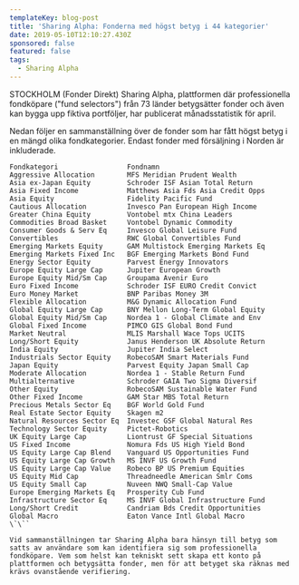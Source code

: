 ```yaml
---
templateKey: blog-post
title: 'Sharing Alpha: Fonderna med högst betyg i 44 kategorier'
date: 2019-05-10T12:10:27.430Z
sponsored: false
featured: false
tags:
  - Sharing Alpha
---
```

STOCKHOLM (Fonder Direkt) Sharing Alpha, plattformen där professionella fondköpare ("fund selectors") från 73 länder betygsätter fonder och även kan bygga upp fiktiva portföljer, har publicerat månadsstatistik för april.



Nedan följer en sammanställning över de fonder som har fått högst betyg i en mängd olika fondkategorier. Endast fonder med försäljning i Norden är inkluderade.

```
Fondkategori                 Fondnamn                          
Aggressive Allocation        MFS Meridian Prudent Wealth       
Asia ex-Japan Equity         Schroder ISF Asian Total Return   
Asia Fixed Income            Matthews Asia Fds Asia Credit Opps
Asia Equity                  Fidelity Pacific Fund             
Cautious Allocation          Invesco Pan European High Income  
Greater China Equity         Vontobel mtx China Leaders        
Commodities Broad Basket     Vontobel Dynamic Commodity        
Consumer Goods & Serv Eq     Invesco Global Leisure Fund       
Convertibles                 RWC Global Convertibles Fund      
Emerging Markets Equity      GAM Multistock Emerging Markets Eq
Emerging Markets Fixed Inc   BGF Emerging Markets Bond Fund    
Energy Sector Equity         Parvest Energy Innovators         
Europe Equity Large Cap      Jupiter European Growth           
Europe Equity Mid/Sm Cap     Groupama Avenir Euro              
Euro Fixed Income            Schroder ISF EURO Credit Convict  
Euro Money Market            BNP Paribas Money 3M              
Flexible Allocation          M&G Dynamic Allocation Fund       
Global Equity Large Cap      BNY Mellon Long-Term Global Equity
Global Equity Mid/Sm Cap     Nordea 1 - Global Climate and Env 
Global Fixed Income          PIMCO GIS Global Bond Fund        
Market Neutral               MLIS Marshall Wace Tops UCITS     
Long/Short Equity            Janus Henderson UK Absolute Return
India Equity                 Jupiter India Select              
Industrials Sector Equity    RobecoSAM Smart Materials Fund    
Japan Equity                 Parvest Equity Japan Small Cap    
Moderate Allocation          Nordea 1 - Stable Return Fund     
Multialternative             Schroder GAIA Two Sigma Diversif  
Other Equity                 RobecoSAM Sustainable Water Fund  
Other Fixed Income           GAM Star MBS Total Return         
Precious Metals Sector Eq    BGF World Gold Fund               
Real Estate Sector Equity    Skagen m2                         
Natural Resources Sector Eq  Investec GSF Global Natural Res   
Technology Sector Equity     Pictet-Robotics                   
UK Equity Large Cap          Liontrust GF Special Situations   
US Fixed Income              Nomura Fds US High Yield Bond     
US Equity Large Cap Blend    Vanguard US Opportunities Fund    
US Equity Large Cap Growth   MS INVF US Growth Fund            
US Equity Large Cap Value    Robeco BP US Premium Equities     
US Equity Mid Cap            Threadneedle American Smlr Coms   
US Equity Small Cap          Nuveen NWQ Small-Cap Value        
Europe Emerging Markets Eq   Prosperity Cub Fund               
Infrastructure Sector Eq     MS INVF Global Infrastructure Fund
Long/Short Credit            Candriam Bds Credit Opportunities 
Global Macro                 Eaton Vance Intl Global Macro     
\`\``

Vid sammanställningen tar Sharing Alpha bara hänsyn till betyg som satts av användare som kan identifiera sig som professionella fondköpare. Vem som helst kan tekniskt sett skapa ett konto på plattformen och betygsätta fonder, men för att betyget ska räknas med krävs ovanstående verifiering.
